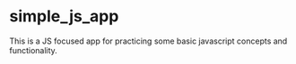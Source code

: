# simple_js_app
This is a JS focused app for practicing some basic javascript concepts and functionality.
